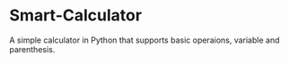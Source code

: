 # Smart-Calculator
 A simple calculator in Python that supports basic operaions, variable and parenthesis.
